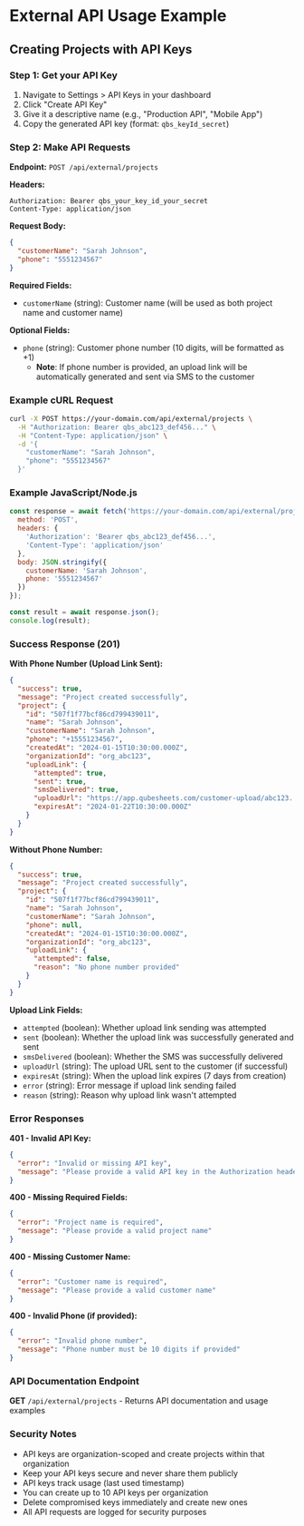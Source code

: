 # External API Usage Example

## Creating Projects with API Keys

### Step 1: Get your API Key
1. Navigate to Settings > API Keys in your dashboard
2. Click "Create API Key" 
3. Give it a descriptive name (e.g., "Production API", "Mobile App")
4. Copy the generated API key (format: `qbs_keyId_secret`)

### Step 2: Make API Requests

**Endpoint:** `POST /api/external/projects`

**Headers:**
```
Authorization: Bearer qbs_your_key_id_your_secret
Content-Type: application/json
```

**Request Body:**
```json
{
  "customerName": "Sarah Johnson",
  "phone": "5551234567"
}
```

**Required Fields:**
- `customerName` (string): Customer name (will be used as both project name and customer name)

**Optional Fields:**
- `phone` (string): Customer phone number (10 digits, will be formatted as +1)
  - **Note**: If phone number is provided, an upload link will be automatically generated and sent via SMS to the customer

### Example cURL Request

```bash
curl -X POST https://your-domain.com/api/external/projects \
  -H "Authorization: Bearer qbs_abc123_def456..." \
  -H "Content-Type: application/json" \
  -d '{
    "customerName": "Sarah Johnson",
    "phone": "5551234567"
  }'
```

### Example JavaScript/Node.js

```javascript
const response = await fetch('https://your-domain.com/api/external/projects', {
  method: 'POST',
  headers: {
    'Authorization': 'Bearer qbs_abc123_def456...',
    'Content-Type': 'application/json'
  },
  body: JSON.stringify({
    customerName: 'Sarah Johnson',
    phone: '5551234567'
  })
});

const result = await response.json();
console.log(result);
```

### Success Response (201)

**With Phone Number (Upload Link Sent):**
```json
{
  "success": true,
  "message": "Project created successfully",
  "project": {
    "id": "507f1f77bcf86cd799439011",
    "name": "Sarah Johnson",
    "customerName": "Sarah Johnson",
    "phone": "+15551234567",
    "createdAt": "2024-01-15T10:30:00.000Z",
    "organizationId": "org_abc123",
    "uploadLink": {
      "attempted": true,
      "sent": true,
      "smsDelivered": true,
      "uploadUrl": "https://app.qubesheets.com/customer-upload/abc123...",
      "expiresAt": "2024-01-22T10:30:00.000Z"
    }
  }
}
```

**Without Phone Number:**
```json
{
  "success": true,
  "message": "Project created successfully",
  "project": {
    "id": "507f1f77bcf86cd799439011",
    "name": "Sarah Johnson",
    "customerName": "Sarah Johnson",
    "phone": null,
    "createdAt": "2024-01-15T10:30:00.000Z",
    "organizationId": "org_abc123",
    "uploadLink": {
      "attempted": false,
      "reason": "No phone number provided"
    }
  }
}
```

**Upload Link Fields:**
- `attempted` (boolean): Whether upload link sending was attempted
- `sent` (boolean): Whether the upload link was successfully generated and sent
- `smsDelivered` (boolean): Whether the SMS was successfully delivered
- `uploadUrl` (string): The upload URL sent to the customer (if successful)
- `expiresAt` (string): When the upload link expires (7 days from creation)
- `error` (string): Error message if upload link sending failed
- `reason` (string): Reason why upload link wasn't attempted

### Error Responses

**401 - Invalid API Key:**
```json
{
  "error": "Invalid or missing API key",
  "message": "Please provide a valid API key in the Authorization header: Bearer qbs_keyId_secret"
}
```

**400 - Missing Required Fields:**
```json
{
  "error": "Project name is required",
  "message": "Please provide a valid project name"
}
```

**400 - Missing Customer Name:**
```json
{
  "error": "Customer name is required",
  "message": "Please provide a valid customer name"
}
```

**400 - Invalid Phone (if provided):**
```json
{
  "error": "Invalid phone number",
  "message": "Phone number must be 10 digits if provided"
}
```

### API Documentation Endpoint

**GET** `/api/external/projects` - Returns API documentation and usage examples

### Security Notes

- API keys are organization-scoped and create projects within that organization
- Keep your API keys secure and never share them publicly
- API keys track usage (last used timestamp)
- You can create up to 10 API keys per organization
- Delete compromised keys immediately and create new ones
- All API requests are logged for security purposes